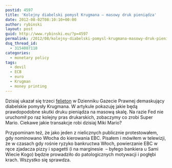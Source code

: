 ```yaml
---
postid: 4597
title: 'Kolejny diabelski pomysł Krugmana – masowy druk pieniądza'
date: 2012-08-02T08:10:10+00:00
author: rybinski
layout: post
guid: http://www.rybinski.eu/?p=4597
permalink: /2012/08/kolejny-diabelski-pomysl-krugmana-masowy-druk-pieniadza/
dsq_thread_id:
  - 3154087118
categories:
  - monetary policy
tags:
  - devil
  - ECB
  - euro
  - Krugman
  - money printing
---
```

Dzisiaj ukazał się trzeci [felieton](http://forsal.pl/artykuly/637217,rybinski_szatanskie_pomysly_krugmana_masowy_druk_pieniadza.html) w Dzienniku Gazecie Prawnej demaskujący diabelskie pomysły Krugmana. W artykule pokazuję jakie będą prawdopodobne skutki druku pieniądza na masową skalę. Na razie Fed nie uruchomił po raz kolejny pras drukarskich, zobaczymy co zrobi Super Mario. Ciekawe jakie transakcje robi dzisiaj Miki Mario?

Przypominam też, że jako jeden z nielicznych publicznie protestowałem, gdy nominowano Włocha do kierowania EBC. Pisałem i mówiłem w telewizji, że w czasach gdy rośnie ryzyko bankructwa Włoch, powierzanie EBC w ręce zjadacza pizzy i spagetti (i na marginesie  – byłego bankiera u Sami Wiecie Kogo) będzie prowadziło do patologicznych motywacji i pogłębi krach. Wszystko się sprawdza.
